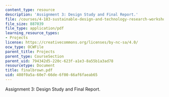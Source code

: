 ```yaml
---
content_type: resource
description: 'Assignment 3: Design Study and Final Report.'
file: /courses/4-183-sustainable-design-and-technology-research-workshop-spring-2004/408f0a5a60e766de6f0066af6faeab65_finalbrown.pdf
file_size: 887039
file_type: application/pdf
learning_resource_types:
- Projects
license: https://creativecommons.org/licenses/by-nc-sa/4.0/
ocw_type: OCWFile
parent_title: Projects
parent_type: CourseSection
parent_uid: 794342d5-220c-623f-a1e3-8a55b1a3ad78
resourcetype: Document
title: finalbrown.pdf
uid: 408f0a5a-60e7-66de-6f00-66af6faeab65
---
```

Assignment 3: Design Study and Final Report.